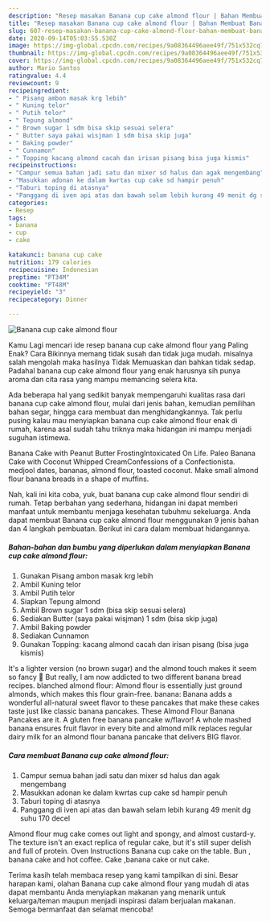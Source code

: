 ```yaml
---
description: "Resep masakan Banana cup cake almond flour | Bahan Membuat Banana cup cake almond flour Yang Enak Banget"
title: "Resep masakan Banana cup cake almond flour | Bahan Membuat Banana cup cake almond flour Yang Enak Banget"
slug: 607-resep-masakan-banana-cup-cake-almond-flour-bahan-membuat-banana-cup-cake-almond-flour-yang-enak-banget
date: 2020-09-14T05:03:55.530Z
image: https://img-global.cpcdn.com/recipes/9a08364496aee49f/751x532cq70/banana-cup-cake-almond-flour-foto-resep-utama.jpg
thumbnail: https://img-global.cpcdn.com/recipes/9a08364496aee49f/751x532cq70/banana-cup-cake-almond-flour-foto-resep-utama.jpg
cover: https://img-global.cpcdn.com/recipes/9a08364496aee49f/751x532cq70/banana-cup-cake-almond-flour-foto-resep-utama.jpg
author: Mario Santos
ratingvalue: 4.4
reviewcount: 9
recipeingredient:
- " Pisang ambon masak krg lebih"
- " Kuning telor"
- " Putih telor"
- " Tepung almond"
- " Brown sugar 1 sdm bisa skip sesuai selera"
- " Butter saya pakai wisjman 1 sdm bisa skip juga"
- " Baking powder"
- " Cunnamon"
- " Topping kacang almond cacah dan irisan pisang bisa juga kismis"
recipeinstructions:
- "Campur semua bahan jadi satu dan mixer sd halus dan agak mengembang"
- "Masukkan adonan ke dalam kwrtas cup cake sd hampir penuh"
- "Taburi toping di atasnya"
- "Panggang di iven api atas dan bawah selam lebih kurang 49 menit dg suhu 170 decel"
categories:
- Resep
tags:
- banana
- cup
- cake

katakunci: banana cup cake 
nutrition: 179 calories
recipecuisine: Indonesian
preptime: "PT34M"
cooktime: "PT48M"
recipeyield: "3"
recipecategory: Dinner

---
```



![Banana cup cake almond flour](https://img-global.cpcdn.com/recipes/9a08364496aee49f/751x532cq70/banana-cup-cake-almond-flour-foto-resep-utama.jpg)

Kamu Lagi mencari ide resep banana cup cake almond flour yang Paling Enak? Cara Bikinnya memang tidak susah dan tidak juga mudah. misalnya salah mengolah maka hasilnya Tidak Memuaskan dan bahkan tidak sedap. Padahal banana cup cake almond flour yang enak harusnya sih punya aroma dan cita rasa yang mampu memancing selera kita.

Ada beberapa hal yang sedikit banyak mempengaruhi kualitas rasa dari banana cup cake almond flour, mulai dari jenis bahan, kemudian pemilihan bahan segar, hingga cara membuat dan menghidangkannya. Tak perlu pusing kalau mau menyiapkan banana cup cake almond flour enak di rumah, karena asal sudah tahu triknya maka hidangan ini mampu menjadi suguhan istimewa.

Banana Cake with Peanut Butter FrostingIntoxicated On Life. Paleo Banana Cake with Coconut Whipped CreamConfessions of a Confectionista. medjool dates, bananas, almond flour, toasted coconut. Make small almond flour banana breads in a shape of muffins.


Nah, kali ini kita coba, yuk, buat banana cup cake almond flour sendiri di rumah. Tetap berbahan yang sederhana, hidangan ini dapat memberi manfaat untuk membantu menjaga kesehatan tubuhmu sekeluarga. Anda dapat membuat Banana cup cake almond flour menggunakan 9 jenis bahan dan 4 langkah pembuatan. Berikut ini cara dalam membuat hidangannya.

<!--inarticleads1-->

##### Bahan-bahan dan bumbu yang diperlukan dalam menyiapkan Banana cup cake almond flour:

1. Gunakan  Pisang ambon masak krg lebih
1. Ambil  Kuning telor
1. Ambil  Putih telor
1. Siapkan  Tepung almond
1. Ambil  Brown sugar 1 sdm (bisa skip sesuai selera)
1. Sediakan  Butter (saya pakai wisjman) 1 sdm (bisa skip juga)
1. Ambil  Baking powder
1. Sediakan  Cunnamon
1. Gunakan  Topping: kacang almond cacah dan irisan pisang (bisa juga kismis)


It&#39;s a lighter version (no brown sugar) and the almond touch makes it seem so fancy 🙂 But really, I am now addicted to two different banana bread recipes. blanched almond flour: Almond flour is essentially just ground almonds, which makes this flour grain-free. banana: Banana adds a wonderful all-natural sweet flavor to these pancakes that make these cakes taste just like classic banana pancakes. These Almond Flour Banana Pancakes are it. A gluten free banana pancake w/flavor! A whole mashed banana ensures fruit flavor in every bite and almond milk replaces regular dairy milk for an almond flour banana pancake that delivers BIG flavor. 

<!--inarticleads2-->

##### Cara membuat Banana cup cake almond flour:

1. Campur semua bahan jadi satu dan mixer sd halus dan agak mengembang
1. Masukkan adonan ke dalam kwrtas cup cake sd hampir penuh
1. Taburi toping di atasnya
1. Panggang di iven api atas dan bawah selam lebih kurang 49 menit dg suhu 170 decel


Almond flour mug cake comes out light and spongy, and almost custard-y. The texture isn&#39;t an exact replica of regular cake, but it&#39;s still super delish and full of protein. Oven Instructions Banana cup cake on the table. Bun , banana cake and hot coffee. Cake ,banana cake or nut cake. 

Terima kasih telah membaca resep yang kami tampilkan di sini. Besar harapan kami, olahan Banana cup cake almond flour yang mudah di atas dapat membantu Anda menyiapkan makanan yang menarik untuk keluarga/teman maupun menjadi inspirasi dalam berjualan makanan. Semoga bermanfaat dan selamat mencoba!
